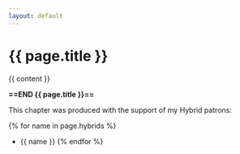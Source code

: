 ```yaml
---
layout: default
---
```


# {{ page.title }}

{{ content }}

**==END {{ page.title }}==**

This chapter was produced with the support of my Hybrid patrons:

{% for name in page.hybrids %}
* {{ name }}
{% endfor %}
